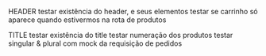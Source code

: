 HEADER
testar existência do header, e seus elementos
testar se carrinho só aparece quando estivermos na rota de produtos

TITLE
testar existência do title
testar numeração dos produtos
testar singular & plural com mock da requisição de pedidos